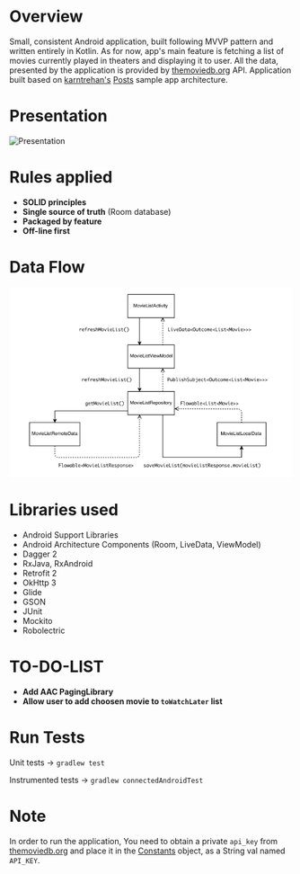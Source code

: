 # Overview
Small, consistent Android application, built following MVVP pattern and written entirely in Kotlin. As for now, app's main feature is fetching a list of movies currently played in theaters and displaying it to user. All the data, presented by the application is provided by [themoviedb.org](https://themoviedb.org) API. Application built based on [karntrehan's](https://github.com/karntrehan) [Posts](https://github.com/karntrehan/Posts) sample app architecture.

# Presentation
![Presentation](presentation.gif)

# Rules applied
- **SOLID principles**
- **Single source of truth** (Room database)
- **Packaged by feature** 
- **Off-line first**

# Data Flow
![Data Flow](dataFlow.png)

# Libraries used
* Android Support Libraries
* Android Architecture Components (Room, LiveData, ViewModel)
* Dagger 2
* RxJava, RxAndroid
* Retrofit 2
* OkHttp 3
* Glide
* GSON
* JUnit
* Mockito
* Robolectric
 
# TO-DO-LIST
- **Add AAC PagingLibrary** 
- **Allow user to add choosen movie to `toWatchLater` list** 

# Run Tests
Unit tests -> `gradlew test`

Instrumented tests -> `gradlew connectedAndroidTest`

# Note
In order to run the application, You need to obtain a private `api_key` from [themoviedb.org](https://themoviedb.org) and place it in the [Constants](app/src/main/java/com/ferumate/towatch/commons/data/Constants.kt) object, as a String val named `API_KEY`.

